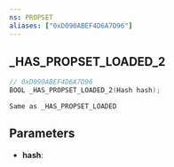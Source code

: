 ```yaml
---
ns: PROPSET
aliases: ["0xD090ABEF4D6A7D96"]
---
```

## _HAS_PROPSET_LOADED_2

```c
// 0xD090ABEF4D6A7D96
BOOL _HAS_PROPSET_LOADED_2(Hash hash);
```

```
Same as _HAS_PROPSET_LOADED
```

## Parameters
* **hash**:
